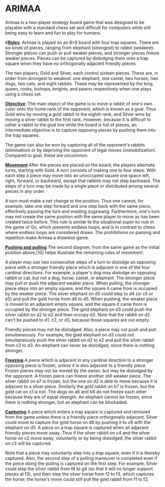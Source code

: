 # ARIMAA
Arimaa is a two-player strategy board game that was designed to be playable with a standard chess set and difficult for computers while still being easy to learn and fun to play for humans. 

#**<ins>Rules</ins>**:
Arimaa is played on an 8×8 board with four trap squares. There are six kinds of pieces, ranging from elephant (strongest) to rabbit (weakest). Stronger pieces can push or pull weaker pieces, and stronger pieces freeze weaker pieces. Pieces can be captured by dislodging them onto a trap square when they have no orthogonally adjacent friendly pieces.

The two players, Gold and Silver, each control sixteen pieces. These are, in order from strongest to weakest: one elephant, one camel, two horses, two dogs, two cats, and eight rabbits. These may be represented by the king, queen, rooks, bishops, knights, and pawns respectively when one plays using a chess set.

**<ins>Objective</ins>**:
The main object of the game is to move a rabbit of one's own color onto the home rank of the opponent, which is known as a goal. Thus Gold wins by moving a gold rabbit to the eighth rank, and Silver wins by moving a silver rabbit to the first rank. However, because it is difficult to usher a rabbit to the goal line while the board is full of pieces, an intermediate objective is to capture opposing pieces by pushing them into the trap squares.

The game can also be won by capturing all of the opponent's rabbits (elimination) or by depriving the opponent of legal moves (immobilization). Compared to goal, these are uncommon.

**<ins>Movement</ins>**
After the pieces are placed on the board, the players alternate turns, starting with Gold. A turn consists of making one to four steps. With each step a piece may move into an unoccupied square one space left, right, forward, or backward, except that rabbits may not step backward. The steps of a turn may be made by a single piece or distributed among several pieces in any order.

A turn must make a net change to the position. Thus one cannot, for example, take one step forward and one step back with the same piece, effectively passing the turn and evading zugzwang. Furthermore, one's turn may not create the same position with the same player to move as has been created twice before. This rule is similar to the situational super ko rule in the game of Go, which prevents endless loops, and is in contrast to chess where endless loops are considered draws. The prohibitions on passing and repetition make Arimaa a drawless game.

**<ins>Pushing and pulling</ins>**
The second diagram, from the same game as the initial position above,[10] helps illustrate the remaining rules of movement.

A player may use two consecutive steps of a turn to dislodge an opposing piece with a stronger friendly piece which is adjacent in one of the four cardinal directions. For example, a player's dog may dislodge an opposing rabbit or cat, but not a dog, horse, camel, or elephant. The stronger piece may pull or push the adjacent weaker piece. When pulling, the stronger piece steps into an empty square, and the square it came from is occupied by the weaker piece. The silver elephant on d5 could step to d4 (or c5 or e5) and pull the gold horse from d6 to d5. When pushing, the weaker piece is moved to an adjacent empty square, and the square it came from is occupied by the stronger piece. The gold elephant on d3 could push the silver rabbit on d2 to e2 and then occupy d2. Note that the rabbit on d2 can't be pushed to d1, c2, or d3, because those squares are not empty.

Friendly pieces may not be dislodged. Also, a piece may not push and pull simultaneously. For example, the gold elephant on d3 could not simultaneously push the silver rabbit on d2 to e2 and pull the silver rabbit from c3 to d3. An elephant can never be dislodged, since there is nothing stronger.

**<ins>Freezing</ins>**
A piece which is adjacent in any cardinal direction to a stronger opposing piece is frozen, unless it is also adjacent to a friendly piece. Frozen pieces may not be moved by the owner, but may be dislodged by the opponent. A frozen piece can freeze another still weaker piece. The silver rabbit on a7 is frozen, but the one on d2 is able to move because it is adjacent to a silver piece. Similarly the gold rabbit on b7 is frozen, but the gold cat on c1 is not. The dogs on a6 and b6 do not freeze each other because they are of equal strength. An elephant cannot be frozen, since there is nothing stronger, but an elephant can be blockaded.

**<ins>Capturing</ins>**
A piece which enters a trap square is captured and removed from the game unless there is a friendly piece orthogonally adjacent. Silver could move to capture the gold horse on d6 by pushing it to c6 with the elephant on d5. A piece on a trap square is captured when all adjacent friendly pieces move away. Thus if the silver rabbit on c4 and the silver horse on c2 move away, voluntarily or by being dislodged, the silver rabbit on c3 will be captured.

Note that a piece may voluntarily step into a trap square, even if it is thereby captured. Also, the second step of a pulling maneuver is completed even if the piece doing the pulling is captured on the first step. For example, Silver could step the silver rabbit from f4 to g4 (so that it will no longer support pieces at f3), and then step the silver horse from f2 to f3, which captures the horse; the horse's move could still pull the gold rabbit from f1 to f2.

